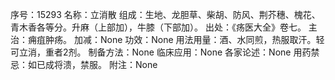 序号：15293
名称：立消散
组成：生地、龙胆草、柴胡、防风、荆芥穗、槐花、青木香各等分。升麻（上部加），牛膝（下部加）。
出处：《疡医大全》卷七。
主治：痈疽肿疡。
加减：None
功效：None
用法用量：酒、水同煎，热服取汗。轻可立消，重者2剂。
制备方法：None
临床应用：None
各家论述：None
用药禁忌：如已成将溃，禁服。
附注：None
